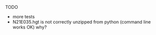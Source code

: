 TODO
 * more tests
 * N21E035.hgt is not correctly unzipped from python (command line works OK) why?

